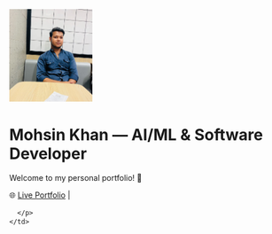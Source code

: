 
  <tr>
    <td style="vertical-align: middle; width: 160px;">
      <img src="assets/mohsin.png" alt="Mohsin Khan" width="150" />
    </td>
    <td style="vertical-align: middle; padding-left: 15px;">
      <h1>Mohsin Khan — AI/ML & Software Developer</h1>
      <p>Welcome to my personal portfolio! 👋</p>
      <p>
        🌐 <a href="https://effulgent-gumption-0cfcc3.netlify.app">Live Portfolio</a> | 
        
      </p>
    </td>
  </tr>

